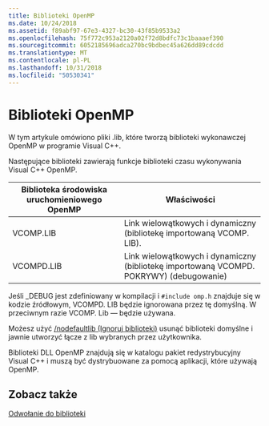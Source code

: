 ```yaml
---
title: Biblioteki OpenMP
ms.date: 10/24/2018
ms.assetid: f89abf97-67e3-4327-bc30-43f85b9533a2
ms.openlocfilehash: 75f772c953a2120a02f72d8bdfc73c1baaaef390
ms.sourcegitcommit: 6052185696adca270bc9bdbec45a626dd89cdcdd
ms.translationtype: MT
ms.contentlocale: pl-PL
ms.lasthandoff: 10/31/2018
ms.locfileid: "50530341"
---
```

# <a name="openmp-libraries"></a>Biblioteki OpenMP

W tym artykule omówiono pliki .lib, które tworzą biblioteki wykonawczej OpenMP w programie Visual C++.

Następujące biblioteki zawierają funkcje biblioteki czasu wykonywania Visual C++ OpenMP.

|Biblioteka środowiska uruchomieniowego OpenMP|Właściwości|
|------------------------------|---------------------|
|VCOMP.LIB|Link wielowątkowych i dynamiczny (bibliotekę importowaną VCOMP. LIB).|
|VCOMPD.LIB|Link wielowątkowych i dynamiczny (bibliotekę importowaną VCOMPD. POKRYWY) (debugowanie)|

Jeśli _DEBUG jest zdefiniowany w kompilacji i `#include omp.h` znajduje się w kodzie źródłowym, VCOMPD. LIB będzie ignorowana przez tę domyślną. W przeciwnym razie VCOMP. Lib — będzie używana.

Możesz użyć [/nodefaultlib (Ignoruj biblioteki)](../../../build/reference/nodefaultlib-ignore-libraries.md) usunąć biblioteki domyślne i jawnie utworzyć łącze z lib wybranych przez użytkownika.

Biblioteki DLL OpenMP znajdują się w katalogu pakiet redystrybucyjny Visual C++ i muszą być dystrybuowane za pomocą aplikacji, które używają OpenMP.

## <a name="see-also"></a>Zobacz także

[Odwołanie do biblioteki](openmp-library-reference.md)
